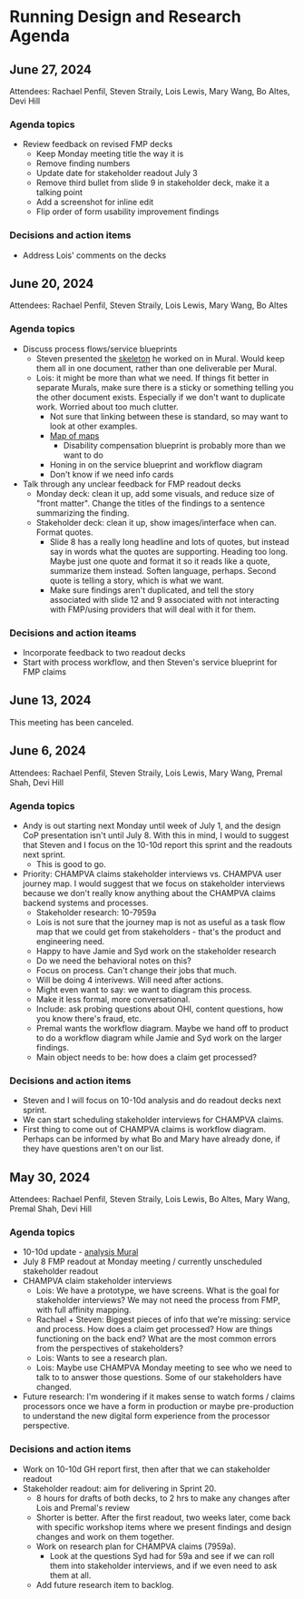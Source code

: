 # Running Design and Research Agenda

## June 27, 2024
Attendees: Rachael Penfil, Steven Straily, Lois Lewis, Mary Wang, Bo Altes, Devi Hill

### Agenda topics
- Review feedback on revised FMP decks
  - Keep Monday meeting title the way it is
  - Remove finding numbers
  - Update date for stakeholder readout July 3
  - Remove third bullet from slide 9 in stakeholder deck, make it a talking point
  - Add a screenshot for inline edit
  - Flip order of form usability improvement findings

### Decisions and action items 
- Address Lois' comments on the decks

## June 20, 2024
Attendees: Rachael Penfil, Steven Straily, Lois Lewis, Mary Wang, Bo Altes

### Agenda topics
- Discuss process flows/service blueprints
  - Steven presented the [skeleton](https://app.mural.co/t/departmentofveteransaffairs9999/m/departmentofveteransaffairs9999/1718652759079/9b8e9bf6a84513373bc234644531bf694d9a4f84?sender=u50b7e26ebf5d18d7d4312080) he worked on in Mural. Would keep them all in one document, rather than one deliverable per Mural.
  - Lois: it might be more than what we need. If things fit better in separate Murals, make sure there is a sticky or something telling you the other document exists. Especially if we don't want to duplicate work. Worried about too much clutter.
    - Not sure that linking between these is standard, so may want to look at other examples.
    - [Map of maps](https://app.mural.co/t/departmentofveteransaffairs9999/m/departmentofveteransaffairs9999/1691694705068/f167df3bf00da9473559b70daef763ae41c2aeaa?sender=ud64d6310f5d321d8542a2119)
      - Disability compensation blueprint is probably more than we want to do
    - Honing in on the service blueprint and workflow diagram
    - Don't know if we need info cards
- Talk through any unclear feedback for FMP readout decks
  - Monday deck: clean it up, add some visuals, and reduce size of "front matter". Change the titles of the findings to a sentence summarizing the finding.
  - Stakeholder deck: clean it up, show images/interface when can. Format quotes.
    - Slide 8 has a really long headline and lots of quotes, but instead say in words what the quotes are supporting. Heading too long. Maybe just one quote and format it so it reads like a quote, summarize them instead. Soften language, perhaps. Second quote is telling a story, which is what we want.
    - Make sure findings aren't duplicated, and tell the story associated with slide 12 and 9 associated with not interacting with FMP/using providers that will deal with it for them.
  
### Decisions and action iteams
- Incorporate feedback to two readout decks
- Start with process workflow, and then Steven's service blueprint for FMP claims

## June 13, 2024
This meeting has been canceled.

## June 6, 2024
Attendees: Rachael Penfil, Steven Straily, Lois Lewis, Mary Wang, Premal Shah, Devi Hill

### Agenda topics
- Andy is out starting next Monday until week of July 1, and the design CoP presentation isn't until July 8. With this in mind, I would to suggest that Steven and I focus on the 10-10d report this sprint and the readouts next sprint.
  - This is good to go.
- Priority: CHAMPVA claims stakeholder interviews vs. CHAMPVA user journey map. I would suggest that we focus on stakeholder interviews because we don't really know anything about the CHAMPVA claims backend systems and processes.
  - Stakeholder research: 10-7959a
  - Lois is not sure that the journey map is not as useful as a task flow map that we could get from stakeholders - that's the product and engineering need.
  - Happy to have Jamie and Syd work on the stakeholder research
  - Do we need the behavioral notes on this?
  - Focus on process. Can't change their jobs that much.
  - Will be doing 4 interivews. Will need after actions.
  - Might even want to say: we want to diagram this process.
  - Make it less formal, more conversational.
  - Include: ask probing questions about OHI, content questions, how you know there's fraud, etc.
  - Premal wants the workflow diagram. Maybe we hand off to product to do a workflow diagram while Jamie and Syd work on the larger findings.
  - Main object needs to be: how does a claim get processed?

### Decisions and action items
- Steven and I will focus on 10-10d analysis and do readout decks next sprint.
- We can start scheduling stakeholder interviews for CHAMPVA claims.
- First thing to come out of CHAMPVA claims is workflow diagram. Perhaps can be informed by what Bo and Mary have already done, if they have questions aren't on our list.

## May 30, 2024
Attendees: Rachael Penfil, Steven Straily, Lois Lewis, Bo Altes, Mary Wang, Premal Shah, Devi Hill
### Agenda topics
- 10-10d update - [analysis Mural](https://app.mural.co/t/departmentofveteransaffairs9999/m/departmentofveteransaffairs9999/1712766096062/a4141cf44d7867853fb69698ea6003aa2216d5d4?wid=0-1717015651965&sender=u3844370d13a440a7859d3526)
- July 8 FMP readout at Monday meeting / currently unscheduled stakeholder readout
- CHAMPVA claim stakeholder interviews
  - Lois: We have a prototype, we have screens. What is the goal for stakeholder interviews? We may not need the process from FMP, with full affinity mapping. 
  - Rachael + Steven: Biggest pieces of info that we're missing: service and process. How does a claim get processed? How are things functioning on the back end? What are the most common errors from the perspectives of stakeholders?
  - Lois: Wants to see a research plan.
  - Lois: Maybe use CHAMPVA Monday meeting to see who we need to talk to to answer those questions. Some of our stakeholders have changed.
- Future research: I'm wondering if it makes sense to watch forms / claims processors once we have a form in production or maybe pre-production to understand the new digital form experience from the processor perspective.

### Decisions and action items
- Work on 10-10d GH report first, then after that we can stakeholder readout
- Stakeholder readout: aim for delivering in Sprint 20.
  - 8 hours for drafts of both decks, to 2 hrs to make any changes after Lois and Premal's review
  - Shorter is better. After the first readout, two weeks later, come back with specific workshop items where we present findings and design changes and work on them together.
  - Work on research plan for CHAMPVA claims (7959a).
    - Look at the questions Syd had for 59a and see if we can roll them into stakeholder interviews, and if we even need  to ask them at all.
  - Add future research item to backlog.
